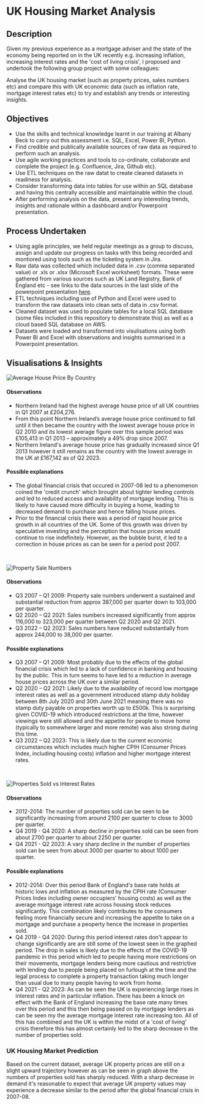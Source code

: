 # UK Housing Market Analysis

## Description
Given my previous experience as a mortgage adviser and the state of the economy being reported on in the UK recently e.g. increasing inflation, increasing interest rates and the 'cost of living crisis', I proposed and undertook the following group project with some colleagues:

Analyse the UK housing market (such as property prices, sales numbers etc) and compare this with UK economic data (such as inflation rate, mortgage interest rates etc) to try and establish any trends or interesting insights.

## Objectives
- Use the skills and technical knowledge learnt in our training at Albany Beck to carry out this assessment i.e. SQL, Excel, Power BI, Python.
- Find credible and publically available sources of raw data as required to perform such an analysis.
- Use agile working practices and tools to co-ordinate, collaborate and complete the project (e.g. Confluence, Jira, Github etc).
- Use ETL techniques on the raw datat to create cleaned datasets in readiness for analysis.
- Consider transforming data into tables for use within an SQL database and having this centrally accessible and maintainable within the cloud.
- After performing analysis on the data, present any interesting trends, insights and rationale within a dashboard and/or Powerpoint presentation.

## Process Undertaken
- Using agile principles, we held regular meetings as a group to discuss, assign and update our progress on tasks with this being recorded and montiored using tools such as the ticketing system in Jira.
- Raw data was collected which included data in .csv (comma separated value) or .xls or .xlsx (Microsoft Excel worksheet) formats. These were gathered from various sources such as UK Land Registry, Bank of England etc - see links to the data sources in the last slide of the powerpoint presentation <a href="https://github.com/davidip86/UK_Housing_Market_Analysis/blob/main/Presentation%20-%20UK%20Housing%20Market.pptx">here</a>.
- ETL techniques including use of Python and Excel were used to transform the raw datasets into clean sets of data in .csv format.
- Cleaned dataset was used to populate tables for a local SQL database (some files included in this repository to demonstrate this) as well as a cloud based SQL database on AWS.
- Datasets were loaded and transformed into visulisations using both Power BI and Excel with observations and insights summarised in a Powerpoint presentation.

## Visualisations & Insights
![Average House Price By Country](https://github.com/davidip86/UK_Housing_Market_Analysis/assets/136905010/e2da7b2a-268f-404a-ae61-700d921315ef)

#### Observations
- Northern Ireland had the highest average house price of all UK countries in Q1 2007 at £204,276.
- From this point Northern Ireland’s average house price continued to fall until it then became the country with the lowest average house price in Q2 2010 and its lowest average figure over this sample period was £105,413 in Q1 2013 – approximately a 49% drop since 2007.
- Northern Ireland's average house price has gradually increased since Q1 2013 however it still remains as the country with the lowest average in the UK at £167,142 as of Q2 2023.

#### Possible explanations
- The global financial crisis that occured in 2007-08 led to a phenomenon coined the 'credit crunch' which brought about tighter lending controls and led to reduced access and availability of mortgage lending. This is likely to have caused more difficulty in buying a home, leading to decreased demand to purchase and hence falling house prices.
- Prior to the financial crisis there was a period of rapid house price growth in all countries of the UK. Some of this growth was driven by speculative investing and the perception that house prices would continue to rise indefinitely. However, as the bubble burst, it led to a correction in house prices as can be seen for a period post 2007.
<br>

![Property Sale Numbers](https://github.com/davidip86/UK_Housing_Market_Analysis/assets/136905010/3c058c28-9e31-4e72-b154-e5a72266bf90)

#### Observations
- Q3 2007 – Q1 2009: Property sale numbers underwent a sustained and substantial reduction from approx 387,000 per quarter down to 103,000 per quarter. 
- Q2 2020 – Q2 2021: Sales numbers increased significantly from approx 116,000 to 323,000 per quarter between Q2 2020 and Q2 2021.  
- Q3 2022 – Q2 2023: Sales numbers have reduced substantially from approx 244,000 to 38,000 per quarter. 

#### Possible explanations
- Q3 2007 – Q1 2009: Most probably due to the effects of the global financial crisis which led to a lack of confidence in banking and housing by the public. This in turn seems to have led to a reduction in average house prices across the UK over a similar period.
- Q2 2020 – Q2 2021: Likely due to the availability of record low mortgage interest rates as well as a government introduced stamp duty holiday between 8th July 2020 and 30th June 2021 meaning there was no stamp duty payable on properties worth up to £500k. This is surprising given COVID-19 which introduced restrictions at the time, however viewings were still allowed and the appetite for people to move home (typically to somewhere larger and more remote) was also strong during this time.
- Q3 2022 – Q2 2023: This is likely due to the current economic circumstances which includes much higher CPIH (Consumer Prices Index, including housing costs) inflation and higher mortgage interest rates.
<br>

![Properties Sold vs Interest Rates](https://github.com/davidip86/UK_Housing_Market_Analysis/assets/136905010/da714f62-c598-4e1d-9ee7-d436a756625d)

#### Observations
- 2012-2014: The number of properties sold can be seen to be significantly increasing from around 2100 per quarter to close to 3000 per quarter.
- Q4 2019 - Q4 2020: A sharp decline in properties sold can be seen from about 2700 per quarter to about 2250 per quarter. 
- Q4 2021 - Q2 2023: A vary sharp decline in the number of properties sold can be seen from about 3000 per quarter to about 1000 per quarter. 

#### Possible explanations
- 2012-2014: Over this period Bank of England's base rate holds at historic lows and inflation as measured by the CPIH rate (Consumer Prices Index including owner occupiers' housing costs) as well as the average mortgage interest rate across housing stock reduces significantly. This combination likely contributes to the consumers feeling more financially secure and increasing the appetite to take on a mortgage and purchase a peoperty hence the increase in properties sold.
- Q4 2019 - Q4 2020: During this period interest rates don't appear to change significantly are are still some of the lowest seen in the graphed period. The drop in sales is likely due to the effects of the COVID-19 pandemic in this period which led to people having more restrictions on their movements, mortgage lenders being more cautious and restrictive with lending due to people being placed on furlough at the time and the legal process to complete a property transaction taking much longer than usual due to many people having to work from home.
- Q4 2021 - Q2 2023: As can be seen the UK is experiencing large rises in interest rates and in particular inflation. There has been a knock on effect with the Bank of England increasing the base rate many times over this period and this then being passed on by mortgage lenders as can be seen my the average mortgage interest rate increasing too. All of this has combined and the UK is within the midst of a 'cost of living' crisis therefore this has almost certainly led to the sharp decrease in the number of properties sold.

### UK Housing Market Prediction 
Based on the current dataset, average UK property prices are still on a slight upward trajectory however as can be seen in graph above the numbers of properties sold has sharply reduced. With a sharp decrease in demand it's reasonable to expect that average UK property values may experience a decrease similar to the period after the global financial crisis in 2007-08. 


